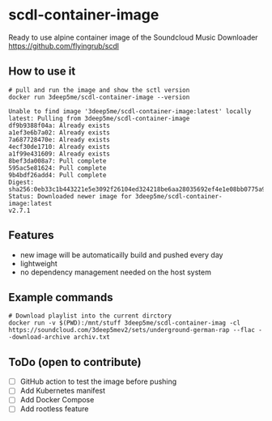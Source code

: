 # scdl-container-image
Ready to use alpine container image of the Soundcloud Music Downloader https://github.com/flyingrub/scdl

## How to use it
```
# pull and run the image and show the sctl version
docker run 3deep5me/scdl-container-image --version

Unable to find image '3deep5me/scdl-container-image:latest' locally
latest: Pulling from 3deep5me/scdl-container-image
df9b9388f04a: Already exists
a1ef3e6b7a02: Already exists
7a687728470e: Already exists
4ecf30de1710: Already exists
a1f99e431609: Already exists
8bef3da008a7: Pull complete
595ac5e81624: Pull complete
9b4bdf26add4: Pull complete
Digest: sha256:0eb33c1b443221e5e3092f26104ed324218be6aa28035692ef4e1e08bb0775a9
Status: Downloaded newer image for 3deep5me/scdl-container-image:latest
v2.7.1
```

## Features
* new image will be automaticailly build and pushed every day
* lightweight
* no dependency management needed on the host system

## Example commands 

```
# Download playlist into the current dirctory
docker run -v $(PWD):/mnt/stuff 3deep5me/scdl-container-imag -cl https://soundcloud.com/3deep5mev2/sets/underground-german-rap --flac --download-archive archiv.txt
```

## ToDo (open to contribute)

- [ ] GitHub action to test the image before pushing
- [ ] Add Kubernetes manifest
- [ ] Add Docker Compose
- [ ] Add rootless feature